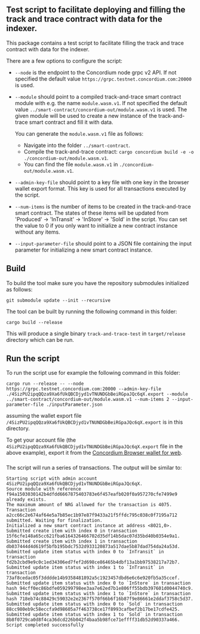 ## Test script to facilitate deploying and filling the track and trace contract with data for the indexer.

This package contains a test script to facilitate filling the track and trace contract with data for the indexer.

There are a few options to configure the script:

- `--node` is the endpoint to the Concordium node grpc v2 API. If not specified the default value `https://grpc.testnet.concordium.com:20000` is used.

- `--module` should point to a compiled track-and-trace smart contract module with e.g. the name `module.wasm.v1`. If not specified the default value `../smart-contract/concordium-out/module.wasm.v1` is used. The given module will be used to create a new instance of the track-and-trace smart contract and fill it with data.
 
    You can generate the `module.wasm.v1` file as follows:
    - Navigate into the folder `../smart-contract`.
    - Compile the track-and-trace contract: `cargo concordium build -e -o ./concordium-out/module.wasm.v1`.
    - You can find the file `module.wasm.v1` in `./concordium-out/module.wasm.v1`.

- `--admin-key-file` should point to a key file with one key in the
  browser wallet export format. This key is used for all transactions executed by the script.

- `--num-items` is the number of items to be created in the track-and-trace smart contract. The states of these items will be updated from 'Produced' -> 'InTransit' -> 'InStore' -> 'Sold' in the script. You can set the value to 0 if you only want to initialize a new contract instance without any items.

- `--input-parameter-file` should point to a JSON file containing the input parameter for initializing a new smart contract instance.

## Build

To build the tool make sure you have the repository submodules initialized as follows:

```console
git submodule update --init --recursive
```

The tool can be built by running the following command in this folder:

```console
cargo build --release
```

This will produce a single binary `track-and-trace-test` in `target/release` directory
which can be run.


## Run the script

To run the script use for example the following command in this folder:

```
cargo run --release -- --node https://grpc.testnet.concordium.com:20000 --admin-key-file ./4SizPU2ipqQQza9Xa6fUkQBCDjyd1vTNUNDGbBeiRGpaJQc6qX.export --module ../smart-contract/concordium-out/module.wasm.v1 --num-items 2 --input-parameter-file ./inputParameter.json
```

assuming the wallet export file `/4SizPU2ipqQQza9Xa6fUkQBCDjyd1vTNUNDGbBeiRGpaJQc6qX.export` is in this directory.

 
To get your account file (the `4SizPU2ipqQQza9Xa6fUkQBCDjyd1vTNUNDGbBeiRGpaJQc6qX.export` file in the above example), export it from the [Concordium Browser wallet for web](http://developer.concordium.software/en/mainnet/net/guides/export-key.html).


###

The script will run a series of transactions. The output will be similar to:

```
Starting script with admin account 4SizPU2ipqQQza9Xa6fUkQBCDjyd1vTNUNDGbBeiRGpaJQc6qX.
Source module with reference f94a1503030142b4dfdd6667875403783e6f457eafb020f0a957270cfe7499e9 already exists.
The maximum amount of NRG allowed for the transaction is 4075.
Transaction a2cc66c2e674af64e5a7b85ec1b97e87f9433a21f5ffdc795c038c0f7195a712 submitted. Waiting for finalization.
Initialized a new smart contract instance at address <8021,0>.
Submitted create item with index 0 in transaction 15f6cfe148a65cc621fba6164326466702d35df14b5dac07d35bd40b0354e9a1.
Submitted create item with index 1 in transaction db037444d4d619f5bfb195bdc7532d933120873a517dae5b87dad754da24a53d.
Submitted update item status with index 0 to `InTransit` in transaction fd2b2cbd9e9c0c1ed34306ed7fef2d698ce86465b4dbf13a1bb97538217a72b7.
Submitted update item status with index 1 to `InTransit` in transaction 73af8cedac05f3dddde14b9358481892a5c1923457dbd6e6c6e920fb5a35ccef.
Submitted update item status with index 0 to `InStore` in transaction hash 94cff0ec86bdfe059299798ee3aa7e62ed7b1e806ff55bdb397601d0044740c9.
Submitted update item status with index 1 to `InStore` in transaction hash 718eb74c88429c59032e2e2367f570f66b6f16b87f9e86661e2ddaf3758c5d37.
Submitted update item status with index 0 to `Sold` in transaction 88cc980eb9c58eccfa9d98605a7f463738ce17f8993cafbef2b17be17cdfe425.
Submitted update item status with index 1 to `Sold` in transaction 8b8f0729ca0d8f4ca36dcd226b042f4baa5b98fce71effff31db52d90337a466.
Script completed successfully
```
